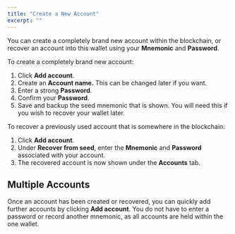 ```yaml
---
title: "Create a New Account"
excerpt: ""
---
```

You can create a completely brand new account within the blockchain, or recover an account into this wallet using your **Mnemonic** and **Password**.

To create a completely brand new account:

1. Click **Add account**.
2. Create an **Account name.** This can be changed later if you want.
3. Enter a strong **Password**.
4. Confirm your **Password**.
5. Save and backup the seed mnemonic that is shown. You will need this if you wish to recover your wallet later.

To recover a previously used account that is somewhere in the blockchain:

1. Click **Add account**.
2. Under **Recover from seed**, enter the **Mnemonic** and **Password** associated with your account.
3. The recovered account is now shown under the **Accounts** tab.

## Multiple Accounts

Once an account has been created or recovered, you can quickly add further accounts by clicking **Add account**. You do not have to enter a password or record another mnemonic, as all accounts are held within the one wallet.